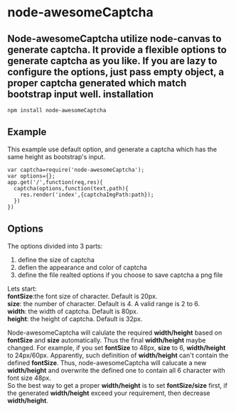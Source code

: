 node-awesomeCaptcha
============================
Node-awesomeCaptcha utilize node-canvas to generate captcha. It provide a flexible options to generate captcha as you like. If you are lazy to configure the options, just pass empty object, a proper captcha generated  which match bootstrap input well. 
installation
------------------
    npm install node-awesomeCaptcha
    
Example
-------------------
This example use default option, and generate a captcha which has the same height as bootstrap's input.

    var captcha=require('node-awesomeCaptcha');
    var options={};
    app.get('/',function(req,res){
      captcha(options,function(text,path){
        res.render('index',{captchaImgPath:path});
      })
    })
Options
----------------
The options divided into 3 parts:  
1.  define the size of captcha  
2.  defien the appearance and color of captcha  
3.  define the file realted options if you choose to save captcha a png file  

Lets start:  
**fontSize**:the font size of character. Default is 20px.  
**size**: the number of character. Default is 4. A valid range is 2 to 6.  
**width**: the width of captcha. Default is 80px.  
**height**: the height of captcha. Default is 32px.  
  
Node-awesomeCaptcha will calulate the required **width/height** based on **fontSize** and **size** automatically. Thus the final **width/height** maybe changed. For example, if you set **fontSize** to 48px, **size** to 6, **width/height** to 24px/60px. Apparently, such definition of **width/height** can't contain the defined **fontSize**. Thus, node-awesomeCaptcha will calucate a new **width/height** and overwrite the defined one to contain all 6 character with font size 48px.  
So the best way to get a proper **width/height** is to set **fontSize/size** first, if the generated **width/height** exceed your requirement, then decrease  **width/height**.
